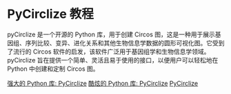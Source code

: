 # PyCirclize 教程

<show-structure depth="3"/>

pyCirclize 是一个开源的 Python 库，用于创建 Circos 图，这是一种用于展示基因组、序列比较、变异、进化关系和其他生物信息学数据的圆形可视化图。它受到了流行的 Circos 软件的启发，该软件广泛用于基因组学和生物信息学领域。pyCirclize 旨在提供一个简单、灵活且易于使用的接口，以便用户可以轻松地在 Python 中创建和定制 Circos 图。

<seealso>
<category ref="ref_docs">
    <a href="https://mp.weixin.qq.com/s/pp_LekVKDpXRrxm1_p25yA">强大的 Python 库: PyCirclize</a>
    <a href="https://mp.weixin.qq.com/s/Da7OSEOr4UiACWA3xnQy7w">酷炫的 Python 库: PyCirclize</a>
</category>
<category ref="ref_github">
    <a href="https://github.com/moshi4/pyCirclize">PyCirclize</a>
</category>
<category ref="ref_issues">
</category>
<category ref="ref_hf">
</category>
<category ref="ref_ms">
</category>
</seealso>